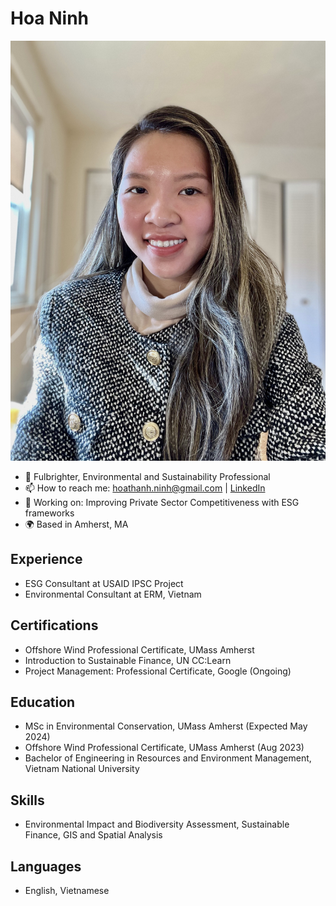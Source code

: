 # Hoa Ninh
![alt text](portrait.jpg)

- 🌱 Fulbrighter, Environmental and Sustainability Professional
- 📫 How to reach me: hoathanh.ninh@gmail.com | [LinkedIn](https://www.linkedin.com/in/hoa-ninh-206193162/)
- 🔭 Working on: Improving Private Sector Competitiveness with ESG frameworks
- 🌍 Based in Amherst, MA

## Experience

- ESG Consultant at USAID IPSC Project
- Environmental Consultant at ERM, Vietnam

## Certifications

- Offshore Wind Professional Certificate, UMass Amherst
- Introduction to Sustainable Finance, UN CC:Learn
- Project Management: Professional Certificate, Google (Ongoing)

## Education

- MSc in Environmental Conservation, UMass Amherst (Expected May 2024)
- Offshore Wind Professional Certificate, UMass Amherst (Aug 2023)
- Bachelor of Engineering in Resources and Environment Management, Vietnam National University

## Skills

- Environmental Impact and Biodiversity Assessment, Sustainable Finance, GIS and Spatial Analysis

## Languages

- English, Vietnamese



